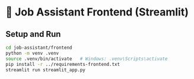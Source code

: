 # 🤖 Job Assistant Frontend (Streamlit)

## Setup and Run

```bash
cd job-assistant/frontend
python -m venv .venv 
source .venv/bin/activate   # Windows: .venv\Scripts\activate
pip install -r ../requirements-frontend.txt
streamlit run streamlit_app.py